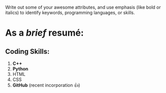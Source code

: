 Write out some of your awesome attributes, and use emphasis (like bold or italics) to identify keywords, programming languages, or skills. 

# As a *brief* **resumé**:

## Coding Skills:

1. **C++**
2. **Python**
3. HTML
4. CSS
5. **GitHub** (recent incorporation 👍)
